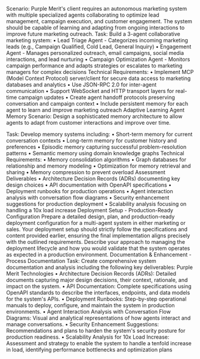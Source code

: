 Scenario: 
Purple Merit's client requires an autonomous marketing system with multiple specialized agents 
collaborating to optimize lead management, campaign execution, and customer engagement. The 
system should be capable of learning and adapting from ongoing interactions to improve future 
marketing outreach. 
Task: 
Build a 3-agent collaborative marketing system: 
• Lead Triage Agent - Categorizes incoming marketing leads (e.g., Campaign Qualified, Cold 
Lead, General Inquiry)
 • Engagement Agent - Manages personalized outreach, email campaigns, social media 
interactions, and lead nurturing
 • Campaign Optimization Agent - Monitors campaign performance and adapts strategies or 
escalates to marketing managers for complex decisions
 Technical Requirements: 
• Implement MCP (Model Context Protocol) server/client for secure data access to marketing 
databases and analytics
 • Use JSON-RPC 2.0 for inter-agent communication
 • Support WebSocket and HTTP transport layers for real-time campaign updates
 • Create agent handoff protocols preserving conversation and campaign context
 • Include persistent memory for each agent to learn and improve marketing outreach
 Adaptive Learning Agent Memory 
Scenario: Design a sophisticated memory architecture to allow agents to adapt from customer 
interactions and improve over time.


Task: 
Develop memory systems including: 
• Short-term memory for current conversation contexts
 • Long-term memory for customer history and preferences
 • Episodic memory capturing successful problem-resolution patterns
 • Semantic memory using domain knowledge graphs
 Technical Requirements: 
• Memory consolidation algorithms
 • Graph databases for relationship and memory modeling
 • Optimization for memory retrieval and sharing
 • Memory compression to prevent overload
 Assessment Deliverables 
• Architecture Decision Records (ADRs) documenting key design choices
 • API documentation with OpenAPI specifications
 • Deployment runbooks for production operations
 • Agent interaction analysis with conversation flow diagrams
 • Security enhancement suggestions for production deployment
 • Scalability analysis focusing on handling a 10x load increase
 Deployment Setup - Production-Ready Configuration 
Prepare a detailed design, plan, and production-ready deployment configuration for a multi-agent 
system in either marketing or sales. Your deployment setup should strictly follow the specifications 
and content provided earlier, ensuring the final implementation aligns precisely with the outlined 
requirements. Describe your approach to managing the deployment lifecycle and how you would 
validate that the system operates as expected in a production environment. 
Documentation & Enhancement - Process Documentation 
Task: 
Create comprehensive system documentation and analysis including the following key 
deliverables: 
Purple Merit Technologies
 • Architecture Decision Records (ADRs): Detailed documents capturing major design 
decisions, their context, rationale, and impact on the system.
 • API Documentation: Complete specifications using OpenAPI standards to describe the 
interfaces, endpoints, and data models for the system's APIs.
 • Deployment Runbooks: Step-by-step operational manuals to deploy, configure, and maintain 
the system in production environments.
 • Agent Interaction Analysis with Conversation Flow Diagrams: Visual and analytical 
representations of how agents interact and manage conversations.
 • Security Enhancement Suggestions: Recommendations and plans to harden the system's 
security posture for production readiness.
 • Scalability Analysis for 10x Load Increase: Assessment and strategy to enable the system to 
handle a tenfold increase in load, identifying performance bottlenecks and optimization plans
